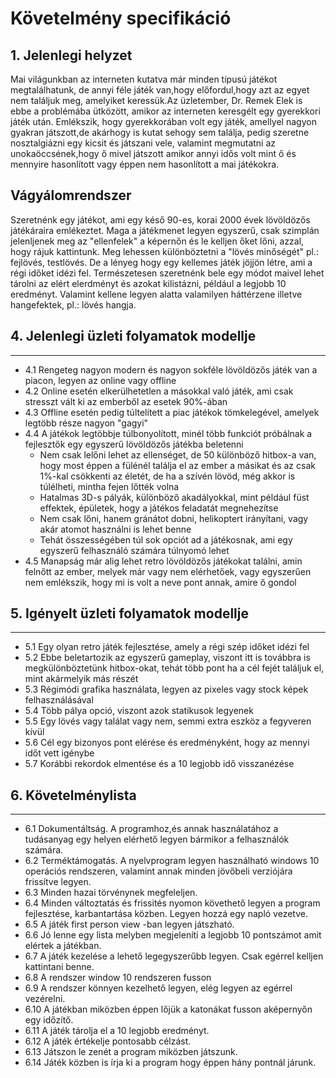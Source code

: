 Követelmény specifikáció
========================

## 1. Jelenlegi helyzet

Mai világunkban az interneten kutatva már minden típusú játékot megtalálhatunk, de annyi féle játék van,hogy előfordul,hogy azt az egyet nem találjuk meg, amelyiket keressük.Az üzletember, Dr. Remek Elek  is ebbe a problémába ütközött, amikor az interneten keresgélt egy gyerekkori játék után. Emlékszik, hogy gyerekkorában volt egy játék, amellyel nagyon gyakran játszott,de akárhogy is kutat sehogy sem találja, pedig szeretne nosztalgiázni egy kicsit és játszani vele, valamint megmutatni az unokaöccsének,hogy ő mivel játszott amikor annyi idős volt mint ő és mennyire hasonlított vagy éppen nem hasonlított a mai játékokra.

Vágyálomrendszer
----------------
Szeretnénk egy játékot, ami egy késő 90-es, korai 2000 évek lövöldözős játékáraira emlékeztet.
Maga a játékmenet legyen egyszerű, csak szimplán jelenljenek meg az "ellenfelek" a képernőn és 
le kelljen őket lőni, azzal, hogy rájuk kattintunk. Meg lehessen különböztetni a "lövés minőségét"
pl.: fejlövés, testlövés. De a lényeg hogy egy kellemes játék jöjjön létre, ami a régi időket
idézi fel. Természetesen szeretnénk bele egy módot maivel lehet tárolni az elért elerdményt
és azokat kilistázni, például a legjobb 10 eredményt. Valamint kellene legyen alatta valamilyen
háttérzene illetve hangefektek, pl.: lövés hangja.

## 4. Jelenlegi üzleti folyamatok modellje
------------------------------
+ 4.1 Rengeteg nagyon modern és nagyon sokféle lövöldözős játék van a piacon, legyen az online vagy offline
+ 4.2 Online esetén elkerülhetetlen a másokkal való játék, ami csak stresszt vált ki az emberből az esetek 90%-ában 
+ 4.3 Offline esetén pedig túltelített a piac játékok tömkelegével, amelyek legtöbb része nagyon "gagyi" 
+ 4.4 A játékok legtöbbje túlbonyolított, minél több funkciót próbálnak a fejlesztők egy egyszerű lövöldözős játékba beletenni
	+ Nem csak lelőni lehet az ellenséget, de 50 különböző hitbox-a van, hogy most éppen a fülénél találja el az ember a másikat és az csak	1%-kal csökkenti az életét, de ha a szívén lövöd, még akkor is túlélheti, mintha fejen lőtték volna
	+ Hatalmas 3D-s pályák, különböző akadályokkal, mint például füst effektek, épületek, hogy a játékos feladatát megnehezítse
	+ Nem csak lőni, hanem gránátot dobni, helikoptert irányítani, vagy akár atomot használni is lehet benne
	+ Tehát összességében túl sok opciót ad a játékosnak, ami egy egyszerű felhasználó számára túlnyomó lehet
+ 4.5 Manapság már alig lehet retro lövöldözős játékokat találni, amin felnőtt az ember, melyek már vagy nem elérhetőek, vagy egyszerűen nem emlékszik, hogy mi is volt a neve pont annak, amire ő gondol

## 5. Igényelt üzleti folyamatok modellje
------------------------------
+ 5.1 Egy olyan retro játék fejlesztése, amely a régi szép időket idézi fel
+ 5.2 Ebbe beletartozik az egyszerű gameplay, viszont itt is továbbra is megkülönböztetünk hitbox-okat, tehát több pont ha a cél fejét találjuk el, mint akármelyik más részét
+ 5.3 Régimódi grafika használata, legyen az pixeles vagy stock képek felhasználásával
+ 5.4 Több pálya opció, viszont azok statikusok legyenek
+ 5.5 Egy lövés vagy találat vagy nem, semmi extra eszköz a fegyveren kívül
+ 5.6 Cél egy bizonyos pont elérése és eredményként, hogy az mennyi időt vett igénybe
+ 5.7 Korábbi rekordok elmentése és a 10 legjobb idő visszanézése 

## 6. Követelménylista
------------------------------
+ 6.1 Dokumentáltság. A programhoz,és annak használatához a tudásanyag egy helyen elérhető legyen bármikor a felhasználók számára.
+ 6.2  Terméktámogatás. A nyelvprogram legyen használható windows 10 operációs rendszeren, valamint annak minden jövőbeli verziójára frissítve legyen.
+ 6.3 Minden hazai törvénynek megfeleljen.
+ 6.4 Minden változtatás és frissités nyomon követhető legyen a program fejlesztése, karbantartása közben. Legyen hozzá egy napló vezetve.
+ 6.5 A játék first person view -ban legyen játszható.
+ 6.6 Jó lenne egy lista melyben megjeleníti a legjobb 10 pontszámot amit elértek a játékban.
+ 6.7 A játék kezelése a lehető legegyszerűbb legyen. Csak egérrel kelljen kattintani benne.
+ 6.8 A rendszer window 10 rendszeren fusson
+ 6.9 A rendszer könnyen kezelhető legyen, elég legyen az egérrel vezérelni.
+ 6.10 A játékban miközben éppen lőjük a katonákat fusson aképernyőn egy időzítő.
+ 6.11 A játék tárolja el a 10 legjobb eredményt.
+ 6.12 A játék értékelje  pontosabb célzást.
+ 6.13 Játszon le zenét a program miközben játszunk.
+ 6.14 Játék közben is írja ki a program hogy éppen hány pontnál járunk.
